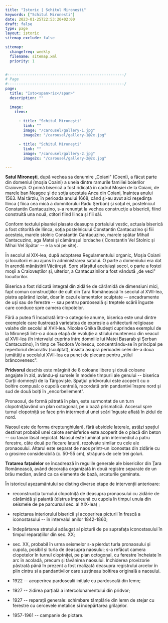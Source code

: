 ```yaml
---
title: "Istoric | Schitul Mironești"
keywords: ["Schitul Mironesti"]
date: 2023-01-25T22:53:20+02:00
draft: false
type: page
layout: istoric
sitemap_exclude: false

sitemap:
  changefreq: weekly
  filename: sitemap.xml
  priority: 1


#----------------------------------------------------/
# Page
#----------------------------------------------------/
page:
  title: "Isto<span>ric</span>"
  description: ""

  image:
    items:
      
      - title: "Schitul Mironești"
        link: ""
        image: "/carousel/gallery-1.jpg"
        image2x: "/carousel/gallery-1@2x.jpg"

      - title: "Schitul Mironești"
        link: ""
        image: "/carousel/gallery-2.jpg"
        image2x: "/carousel/gallery-2@2x.jpg"

---
```


**Satul Mironeşti**, după vechea sa denumire „Coiani" (Coeni), a făcut parte din domeniul (moşia Coaini) a uneia dintre ramurile familiei boierilor Craioveşti. O primă biserică a fost ridicată în cadrul Moșiei de la Coiani, de marele ban Neagoe şi de soţia acestuia Anca din Coiani, înaintea anului 1563. Mai târziu, în perioada anului 1668, când şi-au avut aici reşedinţa Ilinca ( fiica cea mică a domnitorului Radu Şerban) şi soţul ei, postelnicul Constantin Cantacuzino, s-a renunţat la vechea construcţie a bisericii, fiind construită una nouă, ctitori fiind Ilinca şi fiii săi.

Conform textului pisaniei plasate deasupra portalului vestic, actuala biserică a fost ctitorită de Ilinca, soţia postelnicului Constantin Cantacuzino şi fiii acesteia, marele stolnic Constantin Cantacuzino, marele spătar Mihail Cantacuzino, aga Matei şi cămăraşul Iordache ( Constantin Vel Stolnic și Mihai Vel Spătar -- e la voi pe site).

În secolul al XIX-lea, după adoptarea Regulamentului organic, Moşia Coiani şi locuitorii ei au ajuns în administrarea satului. O parte a domeniului era dat în arendă mănăstirii Văcăreşti. Spre sfârşitul aceluiaşi secol, o parte a fostei moşii a Craioveştilor şi, ulterior, a Cantacuzinilor a fost vândută „de veci" locuitorilor.

Biserica a fost ridicată integral din zidărie de cărămidă de dimensiuni mici, fapt comun construcţiilor de cult din Ţara Românească în secolul al XVII-lea, piatra apărând izolat, doar în cazul elementelor sculptate -- ancadramente de uşi sau de ferestre -- sau pentru pardoseală şi treptele scării înguste care conduce spre camera clopotelor.

Fără a putea fi încadrată într-o categorie anume, biserica este unul dintre exemplele care ilustrează varietatea de expresie a arhitecturii religioase valahe din secolul al XVII-lea. Nicolae Ghika Budeşti cuprindea exemplul de la Mironeşti într-o a doua etapă de evoluţie a stilului muntenesc din veacul al XVII-lea (în intervalul cuprins între domniile lui Matei Basarab şi Şerban Cantacuzino), în timp ce Teodora Voinescu, concentrându-se în principal pe repertoriul decorativ (sculptat), insista asupra perioadei celei de-a doua jumătăţi a secolului XVII-lea ca punct de plecare pentru „stilul brâncovenesc".

**Pridvorul** deschis este mărginit de 8 coloane libere şi două coloane angajate în zid, avându-şi sursele în modele timpurii ale genului -- biserica Curţii domneşti de la Târgovişte. Spaţiul pridvorului este acoperit cu o boltire compusă: o cupolă centrală, racordată prin pandantivi înspre nord şi sud de două bolţi în „encorbellement".

Pronaosul, de formă pătrată în plan, este surmontat de un turn clopotniţăavând un plan octogonal, pe o bază prismatică. Accesul spre turnul clopotniță se face prin intermediul unei scări înguste aflată în zidul de nord.

Naosul este de forma dreptunghiulară, fără absidele laterale, astăzi spațiul destinat probabil unei calote semisferice este acoperit de o placă din beton -- cu tavan lăsat nepictat. Naosul este luminat prin intermediul a patru ferestre, câte două pe fiecare latură, rezolvate similar cu cele ale pronaosului. Altarul este separat de naos printr-un iconostas din zidărie cu o grosime considerabilă (c. 50-55 cm), străpuns de cele trei goluri.

**Tratarea faţadelor** se încadrează în regulile generale ale bisericilor din Ţara Românească, având decoraţia organizată în două registre separate de un brâu median, având ca ca elemente de bază, arcaturile geminate.

În istoricul așezamântului se disting diverse etape de intervenții anterioare:

-   reconstrucția turnului clopotniță de deasupra pronaosului cu zidărie de cărămidă și paiantă (distrus împreună cu cupola în timpul unuia din seismele de pe parcursul sec. al XIX-lea) ;

-   repictarea interiorului bisericii și acoperirea picturii în frescă a iconostasului -- în intervalul anilor 1842-1860;

-   îndepărtarea stratului adăugat al picturii de pe suprafața iconostasului în timpul reparațiilor din sec. XX;

-   sec. XX, probabil în urma seismelor s-a pierdut turla pronaosului și cupola, posibil și turla de deasupra naosului; s-a refăcut camera clopotelor în turnul cloptniței, pe plan octogonal, cu ferestre încheiate în arc în acoladă, precum şi tăvănirea naosului. Închiderea provizorie păstrată până în prezent a fost realizată deasupra registrului arcelor în plin cintru si a pandantivilor care susțineau boltirea originală a naosului.

-   1922 -- acoperirea pardosealii inițiale cu pardoseală din lemn;

-   1927 -- zidirea parțială a intercolonamentului din pridvor;

-   1927 -- reparații generale: schimbare tâmplărie din lemn de stejar cu ferestre cu cercevele metalice si îndepărtarea grilajelor.

-   1957-1961 -- campanie de pictare.